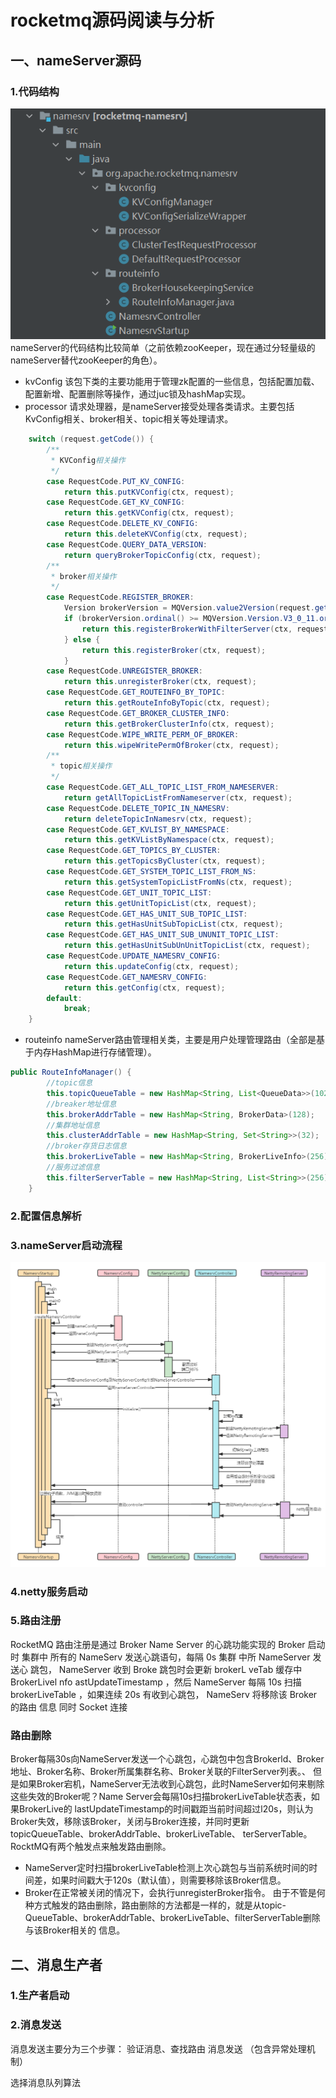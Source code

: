# rocketmq源码阅读与分析
## 一、nameServer源码
### 1.代码结构
![](images/nameServer/nameServer代码结构.png)
nameServer的代码结构比较简单（之前依赖zooKeeper，现在通过分轻量级的nameServer替代zooKeeper的角色）。
- kvConfig
该包下类的主要功能用于管理zk配置的一些信息，包括配置加载、配置新增、配置删除等操作，通过juc锁及hashMap实现。
- processor
请求处理器，是nameServer接受处理各类请求。主要包括KvConfig相关、broker相关、topic相关等处理请求。
```java
    switch (request.getCode()) {
        /**
         * KVConfig相关操作
         */
        case RequestCode.PUT_KV_CONFIG:
            return this.putKVConfig(ctx, request);
        case RequestCode.GET_KV_CONFIG:
            return this.getKVConfig(ctx, request);
        case RequestCode.DELETE_KV_CONFIG:
            return this.deleteKVConfig(ctx, request);
        case RequestCode.QUERY_DATA_VERSION:
            return queryBrokerTopicConfig(ctx, request);
        /**
         * broker相关操作
         */
        case RequestCode.REGISTER_BROKER:
            Version brokerVersion = MQVersion.value2Version(request.getVersion());
            if (brokerVersion.ordinal() >= MQVersion.Version.V3_0_11.ordinal()) {
                return this.registerBrokerWithFilterServer(ctx, request);
            } else {
                return this.registerBroker(ctx, request);
            }
        case RequestCode.UNREGISTER_BROKER:
            return this.unregisterBroker(ctx, request);
        case RequestCode.GET_ROUTEINFO_BY_TOPIC:
            return this.getRouteInfoByTopic(ctx, request);
        case RequestCode.GET_BROKER_CLUSTER_INFO:
            return this.getBrokerClusterInfo(ctx, request);
        case RequestCode.WIPE_WRITE_PERM_OF_BROKER:
            return this.wipeWritePermOfBroker(ctx, request);
        /**
         * topic相关操作
         */
        case RequestCode.GET_ALL_TOPIC_LIST_FROM_NAMESERVER:
            return getAllTopicListFromNameserver(ctx, request);
        case RequestCode.DELETE_TOPIC_IN_NAMESRV:
            return deleteTopicInNamesrv(ctx, request);
        case RequestCode.GET_KVLIST_BY_NAMESPACE:
            return this.getKVListByNamespace(ctx, request);
        case RequestCode.GET_TOPICS_BY_CLUSTER:
            return this.getTopicsByCluster(ctx, request);
        case RequestCode.GET_SYSTEM_TOPIC_LIST_FROM_NS:
            return this.getSystemTopicListFromNs(ctx, request);
        case RequestCode.GET_UNIT_TOPIC_LIST:
            return this.getUnitTopicList(ctx, request);
        case RequestCode.GET_HAS_UNIT_SUB_TOPIC_LIST:
            return this.getHasUnitSubTopicList(ctx, request);
        case RequestCode.GET_HAS_UNIT_SUB_UNUNIT_TOPIC_LIST:
            return this.getHasUnitSubUnUnitTopicList(ctx, request);
        case RequestCode.UPDATE_NAMESRV_CONFIG:
            return this.updateConfig(ctx, request);
        case RequestCode.GET_NAMESRV_CONFIG:
            return this.getConfig(ctx, request);
        default:
            break;
    }
```
- routeinfo
nameServer路由管理相关类，主要是用户处理管理路由（全部是基于内存HashMap进行存储管理）。
```java
public RouteInfoManager() {
        //topic信息
        this.topicQueueTable = new HashMap<String, List<QueueData>>(1024);
        //breaker地址信息
        this.brokerAddrTable = new HashMap<String, BrokerData>(128);
        //集群地址信息
        this.clusterAddrTable = new HashMap<String, Set<String>>(32);
        //broker存货日志信息
        this.brokerLiveTable = new HashMap<String, BrokerLiveInfo>(256);
        //服务过滤信息
        this.filterServerTable = new HashMap<String, List<String>>(256);
    }
```
### 2.配置信息解析
### 3.nameServer启动流程
![](images/nameServer/nameServer启动流程.png)

### 4.netty服务启动

### 5.路由注册
RocketMQ 路由注册是通过 Broker Name Server 的心跳功能实现的 Broker 启动时
集群中 所有的 NameServ 发送心跳语句，每隔 0s 集群 中所 NameServer 发送心
跳包， NameServer 收到 Broke 跳包时会更新 brokerL veTab 缓存中 BrokerLivel nfo
astUpdateTimestamp ，然后 NameServer 每隔 10s 扫描 brokerLiveTable ，如果连续 20s
有收到心跳包， NameServ 将移除该 Broker 的路由 信息 同时 Socket 连接
### 路由删除
Broker每隔30s向NameServer发送一个心跳包，心跳包中包含Brokerld、Broker地址、Broker名称、Broker所属集群名称、Broker关联的FilterServer列表。、
但是如果Broker宕机，NameServer无法收到心跳包，此时NameServer如何来剔除这些失效的Broker呢？Name Server会每隔10s扫描brokerLiveTable状态表，如果BrokerLive的
lastUpdateTimestamp的时间戳距当前时间超过l20s，则认为Broker失效，移除该Broker，关闭与Broker连接，并同时更新topicQueueTable、brokerAddrTable、brokerLiveTable、
terServerTable。
RocktMQ有两个触发点来触发路由删除。
- NameServer定时扫描brokerLiveTable检测上次心跳包与当前系统时间的时间差，如果时间戳大于120s（默认值），则需要移除该Broker信息。
- Broker在正常被关闭的情况下，会执行unregisterBroker指令。
由于不管是何种方式触发的路由删除，路由删除的方法都是一样的，就是从topic-QueueTable、brokerAddrTable、brokerLiveTable、filterServerTable删除与该Broker相关的
信息。
## 二、消息生产者
### 1.生产者启动
### 2.消息发送
消息发送主要分为三个步骤：
验证消息、查找路由 消息发送 （包含异常处理机制）

选择消息队列算法